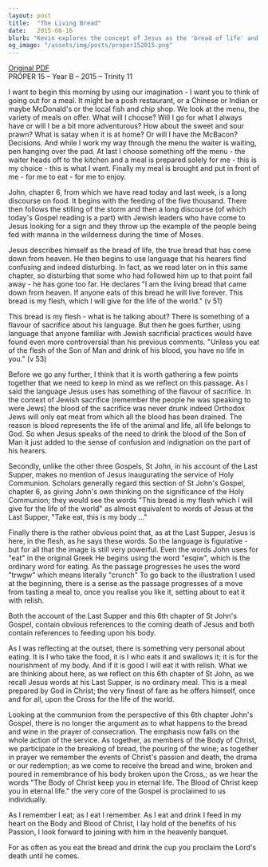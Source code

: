 ```yaml
---
layout: post
title:  "The Living Bread"
date:   2015-08-16
blurb: "Kevin explores the concept of Jesus as the 'bread of life' and the personal nature of spiritual nourishment. Using the metaphor of choosing a meal, he discusses the significance of the Holy Communion and the act of eating as a personal and intimate act of faith. The sermon reflects on the figurative language used by Jesus and the deeper meaning of the communion as a remembrance of Christ's sacrifice."
og_image: "/assets/img/posts/proper152015.png"
---
```

[Original PDF](/assets/pdf/proper152015.pdf)    
PROPER 15 – Year B – 2015 – Trinity 11

I want to begin this morning by using our imagination - I want you to think of going out for a meal. It might be a posh restaurant, or a Chinese or Indian or maybe McDonald's or the local fish and chip shop. We look at the menu, the variety of meals on offer. What will I choose? Will I go for what I always have or will I be a bit more adventurous? How about the sweet and sour prawn? What is satay when it is at home? Or will I have the McBacon? Decisions. And while I work my way through the menu the waiter is waiting, pen hanging over the pad. At last I choose something off the menu - the waiter heads off to the kitchen and a meal is prepared solely for me - this is my choice - this is what I want. Finally my meal is brought and put in front of me - for me to eat - for me to enjoy.

John, chapter 6, from which we have read today and last week, is a long discourse on food. It begins with the feeding of the five thousand. There then follows the stilling of the storm and then a long discourse (of which today's Gospel reading is a part) with Jewish leaders who have come to Jesus looking for a sign and they throw up the example of the people being fed with manna in the wilderness during the time of Moses.

Jesus describes himself as the bread of life, the true bread that has come down from heaven. He then begins to use language that his hearers find confusing and indeed disturbing. In fact, as we read later on in this same chapter, so disturbing that some who had followed him up to that point fall away - he has gone too far. He declares "I am the living bread that came down from heaven. If anyone eats of this bread he will live forever. This bread is my flesh, which I will give for the life of the world." (v 51)

This bread is my flesh - what is he talking about? There is something of a flavour of sacrifice about his language. But then he goes further, using language that anyone familiar with Jewish sacrificial practices would have found even more controversial than his previous comments. "Unless you eat of the flesh of the Son of Man and drink of his blood, you have no life in you." (v 53)

Before we go any further, I think that it is worth gathering a few points together that we need to keep in mind as we reflect on this passage. As I said the language Jesus uses has something of the flavour of sacrifice. In the context of Jewish sacrifice (remember the people he was speaking to were Jews) the blood of the sacrifice was never drunk indeed Orthodox Jews will only eat meat from which all the blood has been drained. The reason is blood represents the life of the animal and life, all life belongs to God. So when Jesus speaks of the need to drink the blood of the Son of Man it just added to the sense of confusion and indignation on the part of his hearers.

Secondly, unlike the other three Gospels, St John, in his account of the Last Supper, makes no mention of Jesus inaugurating the service of Holy Communion. Scholars generally regard this section of St John's Gospel, chapter 6, as giving John's own thinking on the significance of the Holy Communion; they would see the words "This bread is my flesh which I will give for the life of the world" as almost equivalent to words of Jesus at the Last Supper, "Take eat, this is my body ..."

Finally there is the rather obvious point that, as at the Last Supper, Jesus is here, in the flesh, as he says these words. So the language is figurative - but for all that the image is still very powerful. Even the words John uses for "eat" in the original Greek He begins using the word "esqiw", which is the ordinary word for eating. As the passage progresses he uses the word "trwgw" which means literally "crunch" To go back to the illustration I used at the beginning, there is a sense as the passage progresses of a move from tasting a meal to, once you realise you like it, setting about to eat it with relish.

Both the account of the Last Supper and this 6th chapter of St John's Gospel, contain obvious references to the coming death of Jesus and both contain references to feeding upon his body.

As I was reflecting at the outset, there is something very personal about eating. It is I who take the food, it is I who eats it and swallows it; it is for the nourishment of my body. And if it is good I will eat it with relish. What we are thinking about here, as we reflect on this 6th chapter of St John, as we recall Jesus words at his Last Supper, is no ordinary meal. This is a meal prepared by God in Christ; the very finest of fare as he offers himself, once and for all, upon the Cross for the life of the world.

Looking at the communion from the perspective of this 6th chapter John's Gospel, there is no longer the argument as to what happens to the bread and wine in the prayer of consecration. The emphasis now falls on the whole action of the service. As together, as members of the Body of Christ, we participate in the breaking of bread, the pouring of the wine; as together in prayer we remember the events of Christ's passion and death, the drama or our redemption; as we come to receive the bread and wine, broken and poured in remembrance of his body broken upon the Cross,; as we hear the words "The Body of Christ keep you in eternal life. The Blood of Christ keep you in eternal life." the very core of the Gospel is proclaimed to us individually.

As I remember I eat; as I eat I remember. As I eat and drink I feed in my heart on the Body and Blood of Christ, I lay hold of the benefits of his Passion, I look forward to joining with him in the heavenly banquet.

For as often as you eat the bread and drink the cup you proclaim the Lord's death until he comes.
